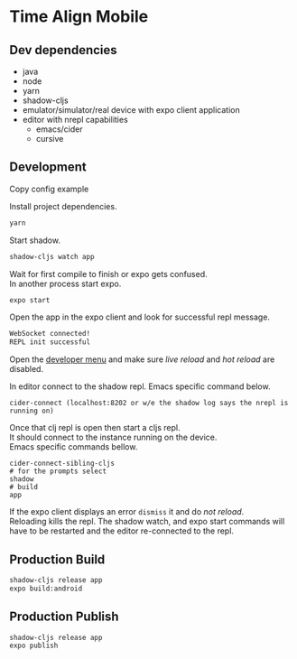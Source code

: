# Time Align Mobile
## Dev dependencies
- java
- node
- yarn
- shadow-cljs
- emulator/simulator/real device with expo client application
- editor with nrepl capabilities
  - emacs/cider
  - cursive

## Development
Copy config example

Install project dependencies.
```bash
yarn
```

Start shadow.
```bash
shadow-cljs watch app
```

Wait for first compile to finish or expo gets confused.  
In another process start expo.
```bash
expo start
```

Open the app in the expo client and look for successful repl message.
```bash
WebSocket connected!
REPL init successful
```

Open the [developer menu](https://docs.expo.io/versions/latest/workflow/development-mode/#showing-the-developer-menu) and make sure *live reload* and *hot reload* are disabled.  

In editor connect to the shadow repl. Emacs specific command below.
```
cider-connect (localhost:8202 or w/e the shadow log says the nrepl is running on)
```

Once that clj repl is open then start a cljs repl.  
It should connect to the instance running on the device.  
Emacs specific commands bellow.
```
cider-connect-sibling-cljs
# for the prompts select
shadow
# build
app
```

If the expo client displays an error `dismiss` it and do *not* _reload_.  
Reloading kills the repl. The shadow watch, and expo start commands will have to be restarted and the editor re-connected to the repl.

## Production Build
```bash
shadow-cljs release app
expo build:android
```

## Production Publish
```bash
shadow-cljs release app
expo publish
```


